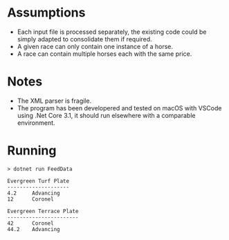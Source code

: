 # Assumptions #

* Each input file is processed separately, the existing code could be simply adapted to consolidate them if required.
* A given race can only contain one instance of a horse.
* A race can contain multiple horses each with the same price.

# Notes #

* The XML parser is fragile.
* The program has been developered and tested on macOS with VSCode using .Net Core 3.1, it should run elsewhere with a comparable environment.

# Running #

```script
> dotnet run FeedData

Evergreen Turf Plate
--------------------
4.2	    Advancing
12	    Coronel

Evergreen Terrace Plate
-----------------------
42	    Coronel
44.2	Advancing

```